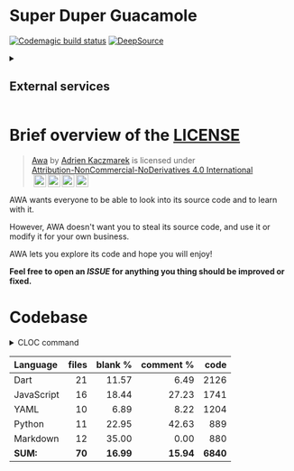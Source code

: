 # Super Duper Guacamole

[![Codemagic build status](https://api.codemagic.io/apps/6288ca21c7038f014b56b6b0/default-workflow/status_badge.svg)](https://codemagic.io/apps/6288ca21c7038f014b56b6b0/default-workflow/latest_build)
[![DeepSource](https://deepsource.io/gh/AdrKacz/super-duper-guacamole.svg/?label=active+issues&token=DKsgj5xS_AE1GQJhM8vqO1PL)](https://deepsource.io/gh/AdrKacz/super-duper-guacamole/?ref=repository-badge)

<details><summary><h2>External services</h2></summary>

- [Google Drive](https://drive.google.com/drive/folders/1VGYTlRhyS1SivX0uCPNUiKHsgLy7AHK3?usp=sharing)
- [Notion](https://purring-shark-0e9.notion.site/Awa-048af14525474c29828c867d0ba553a6)
- [Post Man](https://awa-ma.postman.co)
- [Terrastruct](https://app.terrastruct.com/console)
- [CodeMagic](https://codemagic.io)
- [Imgbot](https://imgbot.net/app/)
- [Deepsource](https://deepsource.io/gh/AdrKacz/super-duper-guacamole)
- [Namecheap](https://ap.www.namecheap.com)
- [Let's Encrypt](https://letsencrypt.org/about/)

</details>

# Brief overview of the [LICENSE](./LICENSE)

> <p xmlns:cc="http://creativecommons.org/ns#" xmlns:dct="http://purl.org/dc/terms/"><a property="dct:title" rel="cc:attributionURL" href="https://github.com/AdrKacz/super-duper-guacamole">Awa</a> by <a rel="cc:attributionURL dct:creator" property="cc:attributionName" href="https://github.com/AdrKacz">Adrien Kaczmarek</a> is licensed under <a href="http://creativecommons.org/licenses/by-nc-nd/4.0/?ref=chooser-v1" target="_blank" rel="license noopener noreferrer" style="display:inline-block;">Attribution-NonCommercial-NoDerivatives 4.0 International</br><img style="height:22px!important;margin-left:3px;vertical-align:text-bottom;" src="https://mirrors.creativecommons.org/presskit/icons/cc.svg?ref=chooser-v1"><img style="height:22px!important;margin-left:3px;vertical-align:text-bottom;" src="https://mirrors.creativecommons.org/presskit/icons/by.svg?ref=chooser-v1"><img style="height:22px!important;margin-left:3px;vertical-align:text-bottom;" src="https://mirrors.creativecommons.org/presskit/icons/nc.svg?ref=chooser-v1"><img style="height:22px!important;margin-left:3px;vertical-align:text-bottom;" src="https://mirrors.creativecommons.org/presskit/icons/nd.svg?ref=chooser-v1"></a></p>

AWA wants everyone to be able to look into its source code and to learn with it.

However, AWA doesn't want you to steal its source code, and use it or modify it for your own business.

AWA lets you explore its code and hope you will enjoy!

**Feel free to open an _ISSUE_ for anything you thing should be improved or fixed.**

# Codebase

<details><summary>CLOC command</summary>
<p>

```sh
# macOS: brew install cloc
$ cloc --config=options.txt .
```
</p>
</details>

Language|files|blank %|comment %|code
:-------|-------:|-------:|-------:|-------:
Dart|21|11.57|6.49|2126
JavaScript|16|18.44|27.23|1741
YAML|10|6.89|8.22|1204
Python|11|22.95|42.63|889
Markdown|12|35.00|0.00|880
**SUM:**|**70**|**16.99**|**15.94**|**6840**

